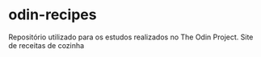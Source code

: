 # odin-recipes
Repositório utilizado para os estudos realizados no The Odin Project. Site de receitas de cozinha
